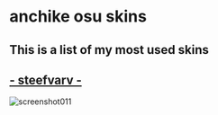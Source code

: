 # anchike osu skins

## This is a list of my most used skins


## [- steefvarv -](http://www.mediafire.com/file/vqfymcijhzlishs/-_steefvarv_-.osk/file)
![screenshot011](https://user-images.githubusercontent.com/69025310/108579814-8350ad80-7307-11eb-9224-fb40b15cfea5.png)

